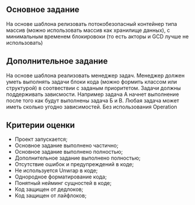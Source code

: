 ## Основное задание

На основе шаблона релизовать потокобезопасный контейнер типа массив (можно использовать массив как хранилище данных), с минимальным временем блокировоки (то есть акторы и GCD лучше не использовать)

## Дополнительное задание

На основе шаблона реализовать менеджер задач. Менеджер должен уметь выполнять задачи блоки кода (можно формить классом или структурой) в соотвествии с заданым приоритетом. Задачи должны поддерживать зависмости. Например задача А начнет выполнение после того как будут выполнены задача Б и В. Любая задача может иметь сколько угодно зависимостей. Без использования Operation

## Критерии оценки

* Проект запускается;
* Основное задание выполнено частично;
* Основное задание выполнено полностью;
* Дополнительное задание выполнено полностью;
* Отсутствие ошибок и предупреждений в коде;
* Не используется Unwrap в коде;
* Однородное форматирование кода;
* Понятный нейминг сущностей в коде;
* Код защищен от дедлоков;
* Код защищен от лайфлоков;